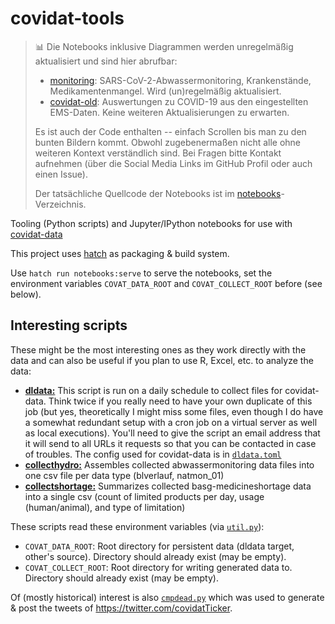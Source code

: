 # covidat-tools

> 📊 Die Notebooks inklusive Diagrammen werden unregelmäßig
> aktualisiert und sind hier abrufbar:
>
> * [monitoring](https://zeitferne.github.io/covidat-tools/export/monitoring.html):
>   SARS-CoV-2-Abwassermonitoring, Krankenstände, Medikamentenmangel. Wird (un)regelmäßig aktualisiert.
> * [covidat-old](https://zeitferne.github.io/covidat-tools/export/covidat-old.html):
>   Auswertungen zu COVID-19 aus den eingestellten EMS-Daten. Keine weiteren Aktualisierungen zu erwarten.
>
> Es ist auch der Code enthalten -- einfach Scrollen bis man zu den bunten
> Bildern kommt. Obwohl zugebenermaßen nicht alle ohne weiteren Kontext
> verständlich sind. Bei Fragen bitte Kontakt aufnehmen (über die Social Media
> Links im GitHub Profil oder auch einen Issue).
>
> Der tatsächliche Quellcode der Notebooks ist im
> [notebooks](notebooks/)-Verzeichnis.

Tooling (Python scripts) and Jupyter/IPython notebooks for use with
[covidat-data](https://github.com/zeitferne/covidat-data)

This project uses [hatch](https://hatch.pypa.io/) as packaging & build system.

Use `hatch run notebooks:serve` to serve the notebooks, set
the environment variables `COVAT_DATA_ROOT` and `COVAT_COLLECT_ROOT` before
(see below).

## Interesting scripts

These might be the most interesting ones as they work directly with the data and
can also be useful if you plan to use R, Excel, etc. to analyze the data:

* [**dldata:**](src/covidat/dldata.py) This script is run on a daily schedule to collect files for
  covidat-data. Think twice if you really need to have your own duplicate of
  this job (but yes, theoretically I might miss some files, even though I do
  have a somewhat redundant setup with a cron job on a virtual server as well as
  local executions). You'll need to give the script an email address that it
  will send to all URLs it requests so that you can be contacted in case of
  troubles. The config used for covidat-data is in [`dldata.toml`](dldata.toml)
* [**collecthydro:**](src/covidat/collecthydro.py) Assembles collected abwassermonitoring data files into one
  csv file per data type (blverlauf, natmon_01)
* [**collectshortage:**](src/covidat/collectshortage.py) Summarizes collected basg-medicineshortage data into a
  single csv (count of limited products per day, usage (human/animal), and type
  of limitation)

These scripts read these environment variables (via [`util.py`](src/covidat/util.py)):

* `COVAT_DATA_ROOT`: Root directory for persistent data (dldata target,
  other's source). Directory should already exist (may be empty).
* `COVAT_COLLECT_ROOT`: Root directory for writing generated data to.
  Directory should already exist (may be empty).


Of (mostly historical) interest is also [`cmpdead.py`](src/covidat/cmpdead.py) which was
used to generate & post the tweets of <https://twitter.com/covidatTicker>.

